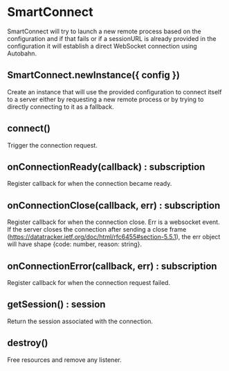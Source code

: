 # SmartConnect

SmartConnect will try to launch a new remote process
based on the configuration and if that fails or if
a sessionURL is already provided in the configuration
it will establish a direct WebSocket connection using
Autobahn.

## SmartConnect.newInstance({ config })

Create an instance that will use the provided configuration to
connect itself to a server either by requesting a new remote
process or by trying to directly connecting to it as a fallback.

## connect()

Trigger the connection request.

## onConnectionReady(callback) : subscription

Register callback for when the connection became ready.

## onConnectionClose(callback, err) : subscription

Register callback for when the connection close.  Err is a websocket event. If
the server closes the connection after sending a close frame
(https://datatracker.ietf.org/doc/html/rfc6455#section-5.5.1), the err object
will have shape {code: number, reason: string}.

## onConnectionError(callback, err) : subscription

Register callback for when the connection request failed.

## getSession() : session

Return the session associated with the connection.

## destroy()

Free resources and remove any listener.
